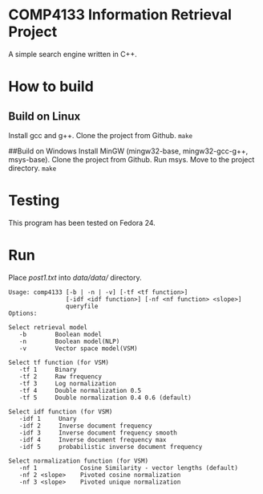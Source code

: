 # COMP4133 Information Retrieval Project
A simple search engine written in C++.

# How to build
## Build on Linux
Install gcc and g++.
Clone the project from Github.
`make`

##Build on Windows
Install MinGW (mingw32-base, mingw32-gcc-g++, msys-base).
Clone the project from Github.
Run msys.
Move to the project directory.
`make`

# Testing
This program has been tested on Fedora 24.

# Run
Place _post1.txt_ into _data/data/_ directory.

```
Usage: comp4133 [-b | -n | -v] [-tf <tf function>] 
                [-idf <idf function>] [-nf <nf function> <slope>]
                queryfile
Options:

Select retrieval model
   -b        Boolean model
   -n        Boolean model(NLP)
   -v        Vector space model(VSM)

Select tf function (for VSM)
   -tf 1     Binary
   -tf 2     Raw frequency
   -tf 3     Log normalization
   -tf 4     Double normalization 0.5
   -tf 5     Double normalization 0.4 0.6 (default)

Select idf function (for VSM)
   -idf 1     Unary
   -idf 2     Inverse document frequency
   -idf 3     Inverse document frequency smooth
   -idf 4     Inverse document frequency max
   -idf 5     probabilistic inverse document frequency

Select normalization function (for VSM)
   -nf 1            Cosine Similarity - vector lengths (default)
   -nf 2 <slope>    Pivoted cosine normalization
   -nf 3 <slope>    Pivoted unique normalization
```
